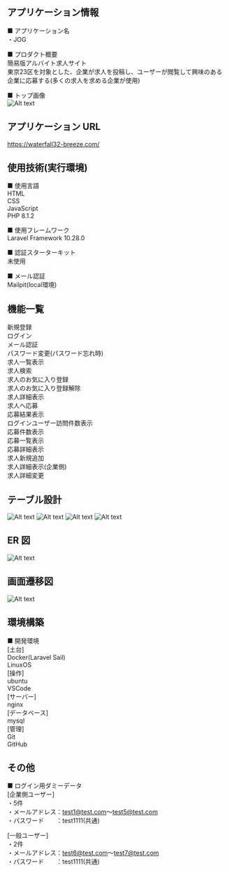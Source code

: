 ## アプリケーション情報

■ アプリケーション名<br />
・JOG<br />

■ プロダクト概要<br />
簡易版アルバイト求人サイト<br />
東京23区を対象とした、企業が求人を投稿し、ユーザーが閲覧して興味のある企業に応募する(多くの求人を求める企業が使用)<br />

■ トップ画像<br />
![Alt text](image-8.png)

## アプリケーション URL
https://waterfall32-breeze.com/

## 使用技術(実行環境)
■ 使用言語<br />
HTML<br />
CSS<br />
JavaScript<br />
PHP 8.1.2<br />

■ 使用フレームワーク<br />
Laravel Framework 10.28.0<br />

■ 認証スターターキット<br />
未使用<br />

■ メール認証<br />
Mailpit(local環境)<br />

## 機能一覧
新規登録<br />
ログイン<br />
メール認証<br />
パスワード変更(パスワード忘れ時)<br />
求人一覧表示<br />
求人検索<br />
求人のお気に入り登録<br />
求人のお気に入り登録解除<br />
求人詳細表示<br />
求人へ応募<br />
応募結果表示<br />
ログインユーザー訪問件数表示<br />
応募件数表示<br />
応募一覧表示<br />
応募詳細表示<br />
求人新規追加<br />
求人詳細表示(企業側)<br />
求人詳細変更<br />

## テーブル設計
![Alt text](image-1.png)
![Alt text](image-2.png)
![Alt text](image-3.png)
![Alt text](image-4.png)

## ER 図    
![Alt text](image-6.png)

## 画面遷移図
![Alt text](image-5.png)

## 環境構築
■ 開発環境<br />
[土台]<br />
Docker(Laravel Sail)<br />
LinuxOS<br />
[操作]<br />
ubuntu<br />
VSCode<br />
[サーバー]<br />
nginx<br />
[データベース]<br />
mysql<br />
[管理]<br />
Git<br />
GitHub<br />

## その他
■ ログイン用ダミーデータ<br />
[企業側ユーザー]<br />
・5件<br />
・メールアドレス：test1@test.com～test5@test.com<br />
・パスワード　　：test1111(共通)<br />

[一般ユーザー]<br />
・2件<br />
・メールアドレス：test6@test.com～test7@test.com<br />
・パスワード　　：test1111(共通)<br />
